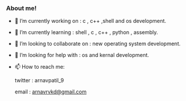 ### About me!




- 🔭 I’m currently working on : c , c++ ,shell and os development.
- 🌱 I’m currently learning : shell , c , c++ , python , assembly.
- 👯 I’m looking to collaborate on : new operating system development.
- 🤔 I’m looking for help with : os and kernal development.
- 📫 How to reach me: 
     
     twitter : arnavpatil_9
     
     email : arnavrvkd@gmail.com
     


     
     
